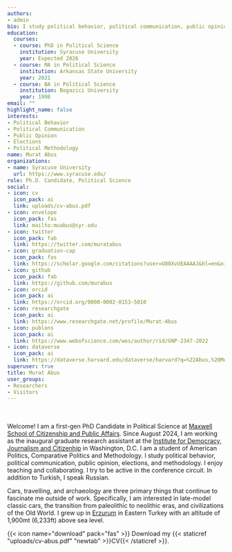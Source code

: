 ```yaml
---
authors:
- admin
bio: I study political behavior, political communication, public opinion, elections, and methodology.
education:
  courses:
  - course: PhD in Political Science
    institution: Syracuse University
    year: Expected 2026
  - course: MA in Political Science
    institution: Arkansas State University
    year: 2021
  - course: BA in Political Science
    institution: Bogazici University
    year: 1998
email: ""
highlight_name: false
interests:
- Political Behavior
- Political Communication
- Public Opinion
- Elections
- Political Methodology
name: Murat Abus
organizations:
- name: Syracuse University
  url: https://www.syracuse.edu/
role: Ph.D. Candidate, Political Science
social:
- icon: cv
  icon_pack: ai
  link: uploads/cv-abus.pdf
- icon: envelope
  icon_pack: fas
  link: mailto:muabus@syr.edu 
- icon: twitter
  icon_pack: fab
  link: https://twitter.com/muratabus
- icon: graduation-cap
  icon_pack: fas
  link: https://scholar.google.com/citations?user=U80XvUEAAAAJ&hl=en&oi=ao
- icon: github
  icon_pack: fab
  link: https://github.com/murabus
- icon: orcid
  icon_pack: ai
  link: https://orcid.org/0000-0002-0153-5010
- icon: researchgate
  icon_pack: ai
  link: https://www.researchgate.net/profile/Murat-Abus
- icon: publons
  icon_pack: ai
  link: https://www.webofscience.com/wos/author/rid/GNP-2347-2022
- icon: dataverse
  icon_pack: ai
  link: https://dataverse.harvard.edu/dataverse/harvard?q=%22Abus,%20Murat%22
superuser: true
title: Murat Abus
user_groups:
- Researchers
- Visitors
---
```


</br ></br > Welcome! I am a first-gen PhD Candidate in Political Science at [Maxwell School of Citizenship and Public Affairs](https://www.maxwell.syr.edu/academics/political-science-department). Since August 2024, I am working as the inaugural graduate research assistant at the [Institute for Democracy, Journalism and Citizenhip](https://idjc.syracuse.edu) in Washington, D.C. I am a student of American Politics, Comparative Politics and Methodology. I study political behavior, political communication, public opinion, elections, and methodology. I enjoy teaching and collaborating. I try to be active in the conference circuit. In addition to Turkish, I speak Russian.

Cars, travelling, and archaeology are three primary things that continue to fascinate me outside of work. Specifically, I am interested in late-model classic cars, the transition from paleolithic to neolithic eras, and civilizations of the Old World. I grew up in [Erzurum](https://en.wikipedia.org/wiki/Erzurum) in Eastern Turkey with an altitude of 1,900mt (6,233ft) above sea level. 

{{< icon name="download" pack="fas" >}} Download my {{< staticref "uploads/cv-abus.pdf" "newtab" >}}CV{{< /staticref >}}.
